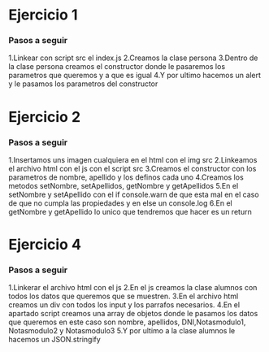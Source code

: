 # Ejercicio 1

### Pasos a seguir
1.Linkear con script src el index.js
2.Creamos la clase persona 
3.Dentro de la clase persona creamos el constructor donde le pasaremos los parametros que queremos y a que es igual 
4.Y por ultimo hacemos un alert y le pasamos los parametros del constructor


# Ejercicio 2 

### Pasos a seguir 
1.Insertamos uns imagen cualquiera en el html con el img src
2.Linkeamos el archivo html con el js con el script src
3.Creamos el constructor con los parametros de nombre, apellido y los definos cada uno 
4.Creamos los metodos setNombre, setApellidos, getNombre y getApellidos
5.En el setNombre y setApellido con el if console.warn de que esta mal en el caso de que no cumpla las propiedades y en else un console.log
6.En el getNombre y getApellido lo unico que tendremos que hacer es un return 

# Ejercicio 4

### Pasos a seguir 
1.Linkerar el archivo html con el js
2.En el js creamos la clase alumnos con todos los datos que queremos que se muestren.
3.En el archivo html creamos un div con todos los input y los parrafos necesarios.
4.En el apartado script creamos una array de objetos donde le pasamos los datos que queremos en este caso son nombre, apellidos, DNI,Notasmodulo1, Notasmodulo2 y Notasmodulo3
5.Y por ultimo a la clase alumnos le hacemos un JSON.stringify